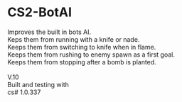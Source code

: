 # CS2-BotAI
Improves the built in bots AI.<br>
Keps them from running with a knife or nade.<br>
Keeps them from switching to knife when in flame.<br>
Keeps them from rushing to enemy spawn as a first goal.<br>
Keeps them from stopping after a bomb is planted.<br>
<br>
V.10<br>
Built and testing with<br>
cs# 1.0.337<br>
